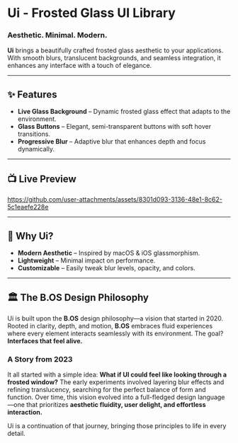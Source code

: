 # Ui - Frosted Glass UI Library

### Aesthetic. Minimal. Modern.

**Ui** brings a beautifully crafted frosted glass aesthetic to your applications. With smooth blurs, translucent backgrounds, and seamless integration, it enhances any interface with a touch of elegance.

---

## ✨ Features

- **Live Glass Background** – Dynamic frosted glass effect that adapts to the environment.
- **Glass Buttons** – Elegant, semi-transparent buttons with soft hover transitions.
- **Progressive Blur** – Adaptive blur that enhances depth and focus dynamically.

---

## 📺 Live Preview

https://github.com/user-attachments/assets/8301d093-3136-48e1-8c62-5c1eaefe228e

---

## 🌟 Why Ui?
- **Modern Aesthetic** – Inspired by macOS & iOS glassmorphism.
- **Lightweight** – Minimal impact on performance.
- **Customizable** – Easily tweak blur levels, opacity, and colors.

---

## 🏛 The B.OS Design Philosophy

Ui is built upon the **B.OS** design philosophy—a vision that started in 2020. Rooted in clarity, depth, and motion, **B.OS** embraces fluid experiences where every element interacts seamlessly with its environment. The goal? **Interfaces that feel alive.**

### A Story from 2023
It all started with a simple idea: **What if UI could feel like looking through a frosted window?** The early experiments involved layering blur effects and refining translucency, searching for the perfect balance of form and function. Over time, this vision evolved into a full-fledged design language—one that prioritizes **aesthetic fluidity, user delight, and effortless interaction.**

Ui is a continuation of that journey, bringing those principles to life in every detail.


